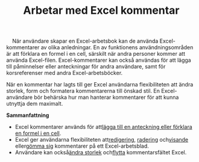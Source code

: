﻿---
title: Arbetar med Excel kommentar
second_title: Documen
linktitle: Kommentar
type: docs
url: /sv/comments/
aliases: [/working-with-comments/]
keywords: REST API, spreadsheets, excel, comment
description: "Cells.Cloud API för Excel drift: kommentarer drift"
weight: 100
kwords: Excel, Office Moln, REST API, Kalkylblad, PDF, CSV, Json, Markdown, Kommentarer
---
&nbsp;&nbsp;&nbsp;&nbsp;När användare skapar en Excel-arbetsbok kan de använda Excel-kommentarer av olika anledningar. En av funktionens användningsområden är att förklara en formel i en cell, särskilt när andra personer kommer att använda Excel-filen. Excel-kommentarer kan också användas för att lägga till påminnelser eller anteckningar för andra användare, samt för korsreferenser med andra Excel-arbetsböcker.

När en kommentar har lagts till ger Excel användarna flexibiliteten att ändra storlek, form och formatera kommentarerna till önskad stil. En Excel-användare bör behärska hur man hanterar kommentarer för att kunna utnyttja dem maximalt.

**Sammanfattning**

-  Excel kommentarer används för att[lägga till en anteckning eller förklara en formel i en cell](/cells/sv/comments/add/).
-  Excel ger användarna flexibiliteten att[redigering](/cells/sv/comments/update/), [radering](/cells/sv/comments/delete/) och[visande](/cells/sv/comments/get/) eller[gömma sig](/cells/sv/comments/update/) kommentarer på ett Excel-arbetsblad.
-  Användare kan också[ändra storlek](/cells/sv/comments/update/) och[flytta](/cells/sv/comments/update/) kommentarsfältet Excel.
